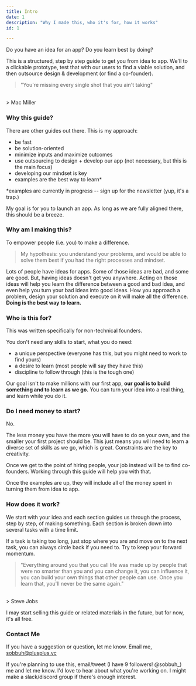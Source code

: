 ```yaml
---
title: Intro
date: 1
description: "Why I made this, who it's for, how it works"
id: 1

---
```

 
Do you have an idea for an app? Do you learn best by doing? 

This is a structured, step by step guide to get you from idea to app. We'll  to a clickable prototype, test that with our users to find a viable solution, and then outsource design & development (or find a co-founder). 

> "You're missing every single shot that you ain't taking"
</br>
> Mac Miller


### Why this guide?

There are other guides out there. This is my approach:   

- be fast 
- be solution-oriented 
- minimize inputs and maximize outcomes
- use outsourcing to design + develop our app (not necessary, but this is the main focus)
- developing our mindset is key 
- examples are the best way to learn*

*examples are currently in progress -- sign up for the newsletter (yup, it's a trap.)

My goal is for you to launch an app. As long as we are fully aligned there, this should be a breeze. 


### Why am I making this? 

To empower people (i.e. you) to make a difference. 

> My hypothesis: you understand your problems, and would be able to solve them best if you had the right processes and mindset. 

Lots of people have ideas for apps. Some of those ideas are bad, and some are good. But, having ideas doesn't get you anywhere. Acting on those ideas will help you learn the difference between a good and bad idea, and even help you turn your bad ideas into good ideas. How you approach a problem, design your solution and execute on it will make all the difference. **Doing is the best way to learn.**


### Who is this for? 

This was written specifically for non-technical founders. 

You don't need any skills to start, what you do need:
- a unique perspective (everyone has this, but you might need to work to find yours)
- a desire to learn (most people will say they have this)
- discipline to follow through (this is the tough one)

Our goal isn't to make millions with our first app, **our goal is to build something and to learn as we go.** You can turn your idea into a real thing, and learn while you do it. 


### Do I need money to start? 

No.

The less money you have the more you will have to do on your own, and the smaller your first project should be. This just means you will need to learn a diverse set of skills as we go, which is great. Constraints are the key to creativity. 

Once we get to the point of hiring people, your job instead will be to find co-founders. Working through this guide will help you with that. 

Once the examples are up, they will include all of the money spent in turning them from idea to app. 

### How does it work? 

We start with your idea and each section guides us through the process, step by step, of making something. Each section is broken down into several tasks with a time limit. 

If a task is taking too long, just stop where you are and move on to the next task, you can always circle back if you need to. Try to keep your forward momentum. 

> "Everything around you that you call life was made up by people that were no smarter than you and you can change it, you can influence it, you can build your own things that other people can use. 
> Once you learn that, you'll never be the same again."
</br>
> Steve Jobs

I may start selling this guide or related materials in the future, but for now, it's all free.  


### Contact Me

If you have a suggestion or question, let me know. Email me, sobbuh@plusplus.vc

If you're planning to use this, email/tweet (I have 9 followers! @sobbuh_) me and let me know. I'd love to hear about what you're working on. I might make a slack/discord group if there's enough interest.   



